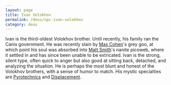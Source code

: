 ```yaml
---
layout: page
title: Ivan Volokhov
permalink: /deus/npc-ivan-volokhov
category: deus
---
```

Ivan is the third-oldest Volokhov brother. Until recently, his family ran the Canis government. He was recently slain by [Max Cohen](char-public-nate)'s grey goo, at which point his soul was absorbed into [Matt Smith](char-public-john)'s nanite picoweb, where it settled in and has since been unable to be extricated. Ivan is the strong, silent type, often quick to anger but also good at sitting back, detached, and analyzing the situation. He is perhaps the most blunt and honest of the Volokhov brothers, with a sense of humor to match. His mystic specialties are [Pyrotechnics](/gaming/mystic/pyrotechics.html) and [Displacement](/gaming/mystic/displacement.html).
